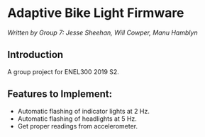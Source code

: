 # Adaptive Bike Light Firmware
*Written by Group 7: Jesse Sheehan, Will Cowper, Manu Hamblyn*

## Introduction
A group project for ENEL300 2019 S2.

## Features to Implement:
- Automatic flashing of indicator lights at 2 Hz.
- Automatic flashing of headlights at 5 Hz.
- Get proper readings from accelerometer.

